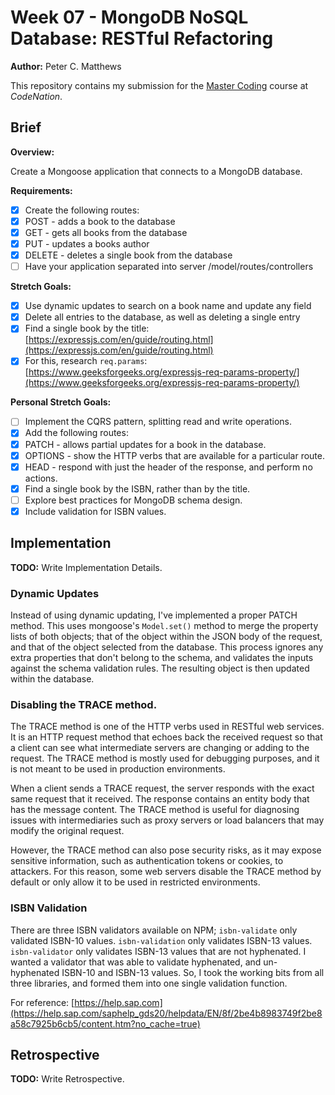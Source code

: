 # Week 07 - MongoDB NoSQL Database: RESTful Refactoring

**Author:** Peter C. Matthews

This repository contains my submission for the [Master Coding](https://wearecodenation.com/2022/04/25/master-coding/) course at *CodeNation*.

## Brief

**Overview:**

Create a Mongoose application that connects to a MongoDB database.

**Requirements:**
 - [x] Create the following routes:
 - [x] POST - adds a book to the database
 - [x] GET - gets all books from the database
 - [x] PUT - updates a books author
 - [x] DELETE - deletes a single book from the database
 - [ ] Have your application separated into server /model/routes/controllers

**Stretch Goals:**
 - [x] Use dynamic updates to search on a book name and update any field
 - [x] Delete all entries to the database, as well as deleting a single entry
 - [x] Find a single book by the title: [https://expressjs.com/en/guide/routing.html](https://expressjs.com/en/guide/routing.html)
 - [x] For this, research `req.params`: [https://www.geeksforgeeks.org/expressjs-req-params-property/](https://www.geeksforgeeks.org/expressjs-req-params-property/)

**Personal Stretch Goals:**

 - [ ] Implement the CQRS pattern, splitting read and write operations.
 - [x] Add the following routes:
 - [x] PATCH - allows partial updates for a book in the database.
 - [x] OPTIONS - show the HTTP verbs that are available for a particular route.
 - [x] HEAD - respond with just the header of the response, and perform no actions.
 - [x] Find a single book by the ISBN, rather than by the title.
 - [ ] Explore best practices for MongoDB schema design.
 - [x] Include validation for ISBN values.

## Implementation

**TODO:** Write Implementation Details.

### Dynamic Updates

Instead of using dynamic updating, I've implemented a proper PATCH method. This uses mongoose's `Model.set()` method to merge the property lists of both objects; that of the object within the JSON body of the request, and that of the object selected from the database. This process ignores any extra properties that don't belong to the schema, and validates the inputs against the schema validation rules. The resulting object is then updated within the database.

### Disabling the TRACE method.

The TRACE method is one of the HTTP verbs used in RESTful web services. It is an HTTP request method that echoes back the received request so that a client can see what intermediate servers are changing or adding to the request. The TRACE method is mostly used for debugging purposes, and it is not meant to be used in production environments.

When a client sends a TRACE request, the server responds with the exact same request that it received. The response contains an entity body that has the message content. The TRACE method is useful for diagnosing issues with intermediaries such as proxy servers or load balancers that may modify the original request.

However, the TRACE method can also pose security risks, as it may expose sensitive information, such as authentication tokens or cookies, to attackers. For this reason, some web servers disable the TRACE method by default or only allow it to be used in restricted environments.

### ISBN Validation

There are three ISBN validators available on NPM; `isbn-validate` only validated ISBN-10 values. `isbn-validation` only validates ISBN-13 values. `isbn-validator` only validates ISBN-13 values that are not hyphenated. I wanted a validator that was able to validate hyphenated, and un-hyphenated ISBN-10 and ISBN-13 values. So, I took the working bits from all three libraries, and formed them into one single validation function.

For reference: [https://help.sap.com](https://help.sap.com/saphelp_gds20/helpdata/EN/8f/2be4b8983749f2be8a58c7925b6cb5/content.htm?no_cache=true)

## Retrospective

**TODO:** Write Retrospective.